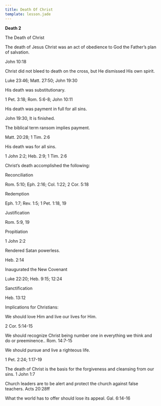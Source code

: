 ```yaml
---
title: Death Of Christ
template: lesson.jade
---
```



**Death 2**

The Death of Christ

The death of Jesus Christ was an act of obedience to God the Father’s
plan of salvation.

John 10:18

Christ did not bleed to death on the cross, but He dismissed His own
spirit.

Luke 23:46; Matt. 27:50; John 19:30

His death was substitutionary.

1 Pet. 3:18; Rom. 5:6-8; John 10:11

His death was payment in full for all sins.

John 19:30, It is finished.

The biblical term ransom implies payment.

Matt. 20:28; 1 Tim. 2:6

His death was for all sins.

1 John 2:2; Heb. 2:9; 1 Tim. 2:6

Christ’s death accomplished the following:

Reconciliation

Rom. 5:10; Eph. 2:16; Col. 1:22; 2 Cor. 5:18

Redemption

Eph. 1:7; Rev. 1:5; 1 Pet. 1:18, 19

Justification

Rom. 5:9, 19

Propitiation

1 John 2:2

Rendered Satan powerless.

Heb. 2:14

Inaugurated the New Covenant

Luke 22:20; Heb. 9:15; 12:24

Sanctification

Heb. 13:12

Implications for Christians:

We should love Him and live our lives for Him.

2 Cor. 5:14-15

We should recognize Christ being number one in everything we think and
do or preeminence.. Rom. 14:7-15

We should pursue and live a righteous life.

1 Pet. 2:24; 1:17-19

The death of Christ is the basis for the forgiveness and cleansing from
our sins. 1 John 1:7

Church leaders are to be alert and protect the church against false
teachers. Acts 20:28ff

What the world has to offer should lose its appeal. Gal. 6:14-16

